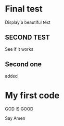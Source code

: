 # Final test

Display a beautiful text

## SECOND TEST

See if it works 
## Second one
added

<!DOCTYPE html>
<html>
<head>
    <title>Testing</title>
</head>
<body>
    <h1>My first code</h1>
    <p>GOD IS GOOD</p>
</body>
</html>
Say Amen
